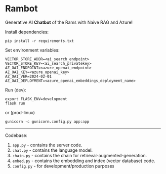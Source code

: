 # Rambot
Generative AI __Chatbot__ of the Rams with Naive RAG and Azure!

Install dependencies:
```
pip install -r requirements.txt
```

Set environment variables:
```
VECTOR_STORE_ADDR=<ai_search_endpoint>
VECTOR_STORE_KEY=<ai_search_privatekey>
AZ_OAI_ENDPOINT=<azure_openai_endpoint>
AZ_OAI_KEY=<azure_openai_key>
AZ_OAI_VER=2024-02-01
AZ_OAI_DEPLOYMENT=<azure_openai_embeddings_deployment_name>
```

Run (dev):
```
export FLASK_ENV=development
flask run
```
or (prod-linux)
```
gunicorn -c gunicorn.config.py app:app
```

---

Codebase:

1. `app.py` - contains the server code.
2. `chat.py` - contains the language model.
3. `chain.py` - contains the chain for retrieval-augmented-generation.
4. `embed.py` - contains the embedding and index (vector database) code.
5. `config.py` - for development/production purposes